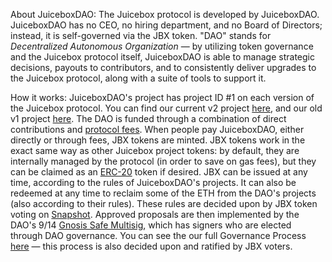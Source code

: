 About JuiceboxDAO: The Juicebox protocol is developed by JuiceboxDAO. JuiceboxDAO has no CEO, no hiring department, and no Board of Directors; instead, it is self-governed via the JBX token. "DAO" stands for *Decentralized Autonomous Organization* — by utilizing token governance and the Juicebox protocol itself, JuiceboxDAO is able to manage strategic decisions, payouts to contributors, and to consistently deliver upgrades to the Juicebox protocol, along with a suite of tools to support it.

How it works: JuiceboxDAO's project has project ID #1 on each version of the Juicebox protocol. You can find our current v2 project [here](https://juicebox.money/@juicebox), and our old v1 project [here](https://juicebox.money/p/juicebox). The DAO is funded through a combination of direct contributions and [protocol fees](#about-fees). When people pay JuiceboxDAO, either directly or through fees, JBX tokens are minted. JBX tokens work in the exact same way as other Juicebox project tokens: by default, they are internally managed by the protocol (in order to save on gas fees), but they can be claimed as an [ERC-20](https://ethereum.org/en/developers/docs/standards/tokens/erc-20/) token if desired. JBX can be issued at any time, according to the rules of JuiceboxDAO's projects. It can also be redeemed at any time to reclaim some of the ETH from the DAO's projects (also according to their rules). These rules are decided upon by JBX token voting on [Snapshot](https://snapshot.org/#/jbdao.eth/). Approved proposals are then implemented by the DAO's 9/14 [Gnosis Safe Multisig](https://app.safe.global/eth:0xAF28bcB48C40dBC86f52D459A6562F658fc94B1e/), which has signers who are elected through DAO governance. You can see the our full Governance Process [here](https://docs.juicebox.money/dao/process/) — this process is also decided upon and ratified by JBX voters.
